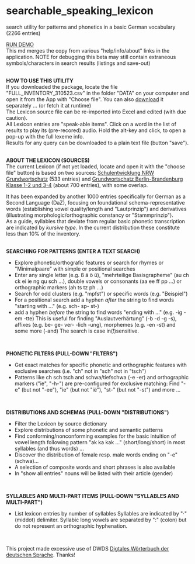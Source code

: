 # searchable_speaking_lexicon
search utility for patterns and phonetics in a basic German vocabulary (2266 entries)


[RUN DEMO](https://www.jenskreitmeyer.de/alpha/lexicon/utility_lexicon.html)<br>
This md merges the copy from various "help/info/about" links in the application.
NOTE for debugging this beta may still contain extraneous symbols/characters in search results (listings and save-out)<br>
<br>

**HOW TO USE THIS UTILITY**<br>
If you downloaded the package, locate the file "FULL_INVENTORY_310523.csv" in the folder "DATA" on your computer and open it from the App with "Choose file".
You can also [download](https://www.jenskreitmeyer.de/alpha/lexicon/DATA/FULL_INVENTORY_310523.csv) it separately ... (or fetch it at runtime)<br>
The Lexicon source file can be re-imported into Excel and edited (with due caution).<br>
All Lexicon entries are "speak-able items". Click on a word in the list of results to play its (pre-recored) audio. Hold the alt-key and click, to open a pop-up with the full lexeme info.<br>
Results for any query can be downloaded to a plain text file (button "save").<br>
<br>

**ABOUT THE LEXICON (SOURCES)**<br>
The current Lexicon (if not yet loaded, locate and open it with the "choose file" button) is based on two sources:
[Schulentwicklung NRW Grundwortschatz](https://www.schulentwicklung.nrw.de/cms/grundwortschatz-nrw/grundwortschatz/wortfilter/index.html) (533 entries)
and [Grundwortschatz Berlin-Brandenburg Klasse 1-2 und 3-4](https://bildungsserver.berlin-brandenburg.de/deutsch-grundschule) (about 700 entries), with some overlap.<br>

It has been expanded by another 1000 entries specifically for German as a Second Language (DaZ), focusing on foundational schema-representative words (establishing vowel quality/length and "Lautprinzip") and derivatives (illustrating morphologic/orthographic constancy or "Stammprinzip").<br>
As a guide, syllables that deviate from regular basic phonetic transcription are indicated by *kursive type*. In the current distribution these constitute less than 10% of the inventory.<br>
<br>

**SEARCHING FOR PATTERNS (ENTER A TEXT SEARCH)**<br>
- Explore phonetic/orthografic features or search for rhymes or "Minimalpaare" with simple or positional searches
- Enter any single letter (e.g. ß ä ö ü), "mehr­teilige Basis­grapheme" (au ch ck ei ie ng qu sch ...), double vowels or consonants (aa ee ff pp ...) or orthographic markers (ah ts tz ph ...)
- Search for odd clusters (e.g. "mpfst") or specific words (e.g. "Beispiel")
- For a positional search add a hyphen *after* the string to find words "starting with ..." (e.g. sch- sp- st-)
- add a hyphen *before* the string to find words "ending with ..." (e.g. -ig -em -tte)
This is useful for finding "Auslautverhärtung" (-b -d -g -s), affixes (e.g. be- ge- ver- -lich -ung), morphemes (e.g. -en -st) and some more (-and)
The search is case in(!)sensitive.<br>
<br>

**PHONETIC FILTERS (PULL-DOWN "FILTERS")**<br>
- Get exact matches for specific phonetic and orthographic features with exclusive searches (i.e. "ch" not in "sch" not in "tsch")
- Patterns like ch sch tsch and schwa/tiefschwa (-e -er) and orthographic markers ("ie", "-h-") are pre-configured for exclusive matching: Find "-e" (but not "-ee"), "ie" (but not "ië"), "st-" (but not "-st") and more ...<br>
<br>

**DISTRIBUTIONS AND SCHEMAS (PULL-DOWN "DISTRIBUTIONS")**<br>
- Filter the Lexicon by source dictionary
- Explore distributions of some phonetic and semantic patterns
- Find conforming/nonconforming examples for the basic intuition of vowel length following pattern "ak ka kak ..." (short/long/short) in most syllables (and thus words) ...
- Discover the distribution of female resp. male words ending on "-e" (schwa)...
- A selection of composite words and short phrases is also available
- In "show all entries" nouns will be listed with their article (gender)<br>
<br>

**SYLLABLES AND MULTI-PART ITEMS (PULL-DOWN "SYLLABLES AND MULTI-PART")**<br>
- List lexicon entries by number of syllables
Syllables are indicated by "·" (middot) delimiter. Syllabic long vowels are separated by ":" (colon) but do not represent an orthographic hyphenation.<br>
<br>

This project made excessive use of DWDS [Digtales Wörterbuch der deutschen Sprache](https://www.dwds.de/). Thanks!
